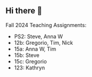 ## Hi there 👋

Fall 2024 Teaching Assignments:

- PS2: Steve, Anna W
- 12b: Gregorio, Tim, Nick
- 15a: Anna W, Tim
- 15b: Steve
- 15c: Gregorio
- 123: Kathryn

<!--

**Here are some ideas to get you started:**

🙋‍♀️ A short introduction - what is your organization all about?
🌈 Contribution guidelines - how can the community get involved?
👩‍💻 Useful resources - where can the community find your docs? Is there anything else the community should know?
🍿 Fun facts - what does your team eat for breakfast?
🧙 Remember, you can do mighty things with the power of [Markdown](https://docs.github.com/github/writing-on-github/getting-started-with-writing-and-formatting-on-github/basic-writing-and-formatting-syntax)
-->
